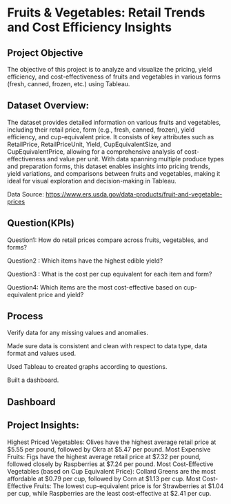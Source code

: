 # Fruits & Vegetables: Retail Trends and Cost Efficiency Insights 

## Project Objective 
The objective of this project is to analyze and visualize the pricing, yield efficiency, and cost-effectiveness of fruits and vegetables in various forms (fresh, canned, frozen, etc.) using Tableau. 

## Dataset Overview: 

The dataset provides detailed information on various fruits and vegetables, including their retail price, form (e.g., fresh, canned, frozen), yield efficiency, and cup-equivalent price. It consists of key attributes such as RetailPrice, RetailPriceUnit, Yield, CupEquivalentSize, and CupEquivalentPrice, allowing for a comprehensive analysis of cost-effectiveness and value per unit. With data spanning multiple produce types and preparation forms, this dataset enables insights into pricing trends, yield variations, and comparisons between fruits and vegetables, making it ideal for visual exploration and decision-making in Tableau. 

Data Source: https://www.ers.usda.gov/data-products/fruit-and-vegetable-prices 
 

## Question(KPIs) 

Question1: How do retail prices compare across fruits, vegetables, and forms? 

Question2 : Which items have the highest edible yield? 

Question3 : What is the cost per cup equivalent for each item and form? 

Question4: Which items are the most cost-effective based on cup-equivalent price and yield? 

## Process 

Verify data for any missing values and anomalies. 

Made sure data is consistent and clean with respect to data type, data format and values used. 

Used Tableau to created graphs according to questions. 

Built a dashboard. 

## Dashboard 

 

## Project Insights: 
Highest Priced Vegetables: Olives have the highest average retail price at $5.55 per pound, followed by Okra at $5.47 per pound. 
Most Expensive Fruits: Figs have the highest average retail price at $7.32 per pound, followed closely by Raspberries at $7.24 per pound. 
Most Cost-Effective Vegetables (based on Cup Equivalent Price): Collard Greens are the most affordable at $0.79 per cup, followed by Corn at $1.13 per cup. 
Most Cost-Effective Fruits: The lowest cup-equivalent price is for Strawberries at $1.04 per cup, while Raspberries are the least cost-effective at $2.41 per cup. 
